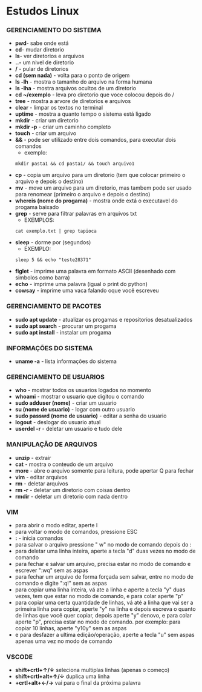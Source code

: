# Estudos Linux
### GERENCIAMENTO DO SISTEMA 

- **pwd**- sabe onde está
- **cd**- mudar diretorio
- **ls**- ver diretorios e arquivos
- **..-** um nivel de diretorio
- **/** - pular de diretorios 
- **cd (sem nada)** - volta para o ponto de origem
- **ls  -lh** - mostra o tamanho do arquivo na forma humana
- **ls  -lha** - mostra arquivos ocultos de um diretorio
- **cd ~/exemplo** - leva pro diretorio que voce colocou depois do /
- **tree** - mostra a arvore de diretorios e arquivos
- **clear** - limpar os textos no terminal
- **uptime** - mostra a quanto tempo o sistema está ligado
- **mkdir** - criar um diretorio
- **mkdir -p** - criar um caminho completo
- **touch** - criar um arquivo
- **&&** - pode ser utilizado entre dois comandos, para executar dois comandos
    - exemplo: 
    ```
    mkdir pasta1 && cd pasta1/ && touch arquivo1
    ```
- **cp** - copia um arquivo para um diretorio (tem que colocar primeiro o arquivo e depois o destino)
- **mv** - move um arquivo para um diretorio, mas tambem pode ser usado para renomear (primeiro o arquivo e depois o destino)
- **whereis (nome do progama)** - mostra onde extá o executavel do progama baixado
- **grep** - serve para filtrar palavras em arquivos txt
    - EXEMPLOS:
    ```
    cat exemplo.txt | grep tapioca
    ``` 
- **sleep** - dorme por (segundos)
    - EXEMPLO:
    ```
    sleep 5 && echo "teste28371"
    ```
- **figlet** - imprime uma palavra em formato ASCII (desenhado com simbolos como barra)
- **echo** - imprime uma palavra (igual o print do python)
- **cowsay** - imprime uma vaca falando oque você escreveu

### GERENCIAMENTO DE PACOTES

- **sudo apt update** - atualizar os progamas e repositorios desatualizados
- **sudo apt search** - procurar um progama
- **sudo apt install** - instalar um progama

### INFORMAÇÕES DO SISTEMA

- **uname -a** - lista informações do sistema 

### GERENCIAMENTO DE USUARIOS

- **who** - mostrar todos os usuarios logados no momento
- **whoami** - mostrar o usuario que digitou o comando 
- **sudo adduser (nome)** - criar um usuario
- **su (nome de usuario)** - logar com outro usuario
- **sudo passwd (nome de usuario)** - editar a senha do usuario
- **logout** - deslogar do usuario atual
- **userdel -r** - deletar um usuario e tudo dele

### MANIPULAÇÃO DE ARQUIVOS

- **unzip** - extrair
- **cat** - mostra o conteudo de um arquivo
- **more** - abre o arquivo somente para leitura, pode apertar Q para fechar
- **vim** - editar arquivos
- **rm** - deletar arquivos
- **rm -r** - deletar um diretorio com coisas dentro
- **rmdir** - deletar um diretorio com nada dentro

### VIM

- para abrir o modo editar, aperte I
- para voltar o modo de comandos, pressione ESC
- **:** - inicia comandos
- para salvar o arquivo pressione " w" no modo de comando depois do :
- para deletar uma linha inteira, aperte a tecla "d" duas vezes no modo de comando
- para fechar e salvar um arquivo, precisa estar no modo de comando e escrever ":wq" sem as aspas
- para fechar um arquivo de forma forçada sem salvar, entre no modo de comando e digite ":q!" sem as aspas
- para copiar uma linha inteira, vá ate a linha e aperte a tecla "y" duas vezes, tem que estar no modo de comando, e para colar aperte "p"
- para copiar uma certa quantidade de linhas, vá até a linha que vai ser a primeira linha para copiar, aperte "y" na linha e depois escreva o quanto de linhas que você quer copiar, depois aperte "y" denovo, e para colar aperte "p", precisa estar no modo de comando. por exemplo: para copiar 10 linhas, aperte "y10y" sem as aspas
- e para desfazer a ultima edição/operação, aperte a tecla "u" sem aspas apenas uma vez no modo de comando

### VSCODE

- **shift+crtl+↑/↓** seleciona multiplas linhas (apenas o começo)
- **shift+crtl+alt+↑/↓** duplica uma linha
- **+crtl+alt+←/→** vai para o final da próxima palavra
